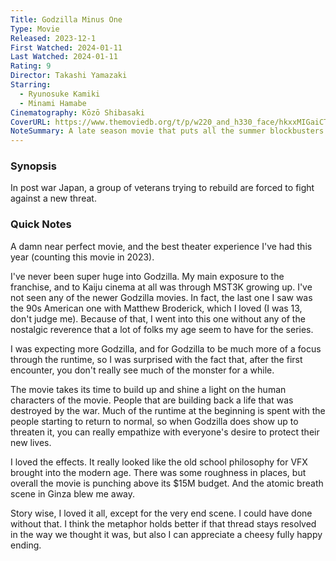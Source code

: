 ```yaml
---
Title: Godzilla Minus One
Type: Movie
Released: 2023-12-1
First Watched: 2024-01-11
Last Watched: 2024-01-11
Rating: 9
Director: Takashi Yamazaki
Starring:
  - Ryunosuke Kamiki
  - Minami Hamabe
Cinematography: Kōzō Shibasaki
CoverURL: https://www.themoviedb.org/t/p/w220_and_h330_face/hkxxMIGaiCTmrEArK7J56JTKUlB.jpg
NoteSummary: A late season movie that puts all the summer blockbusters to shame.
---
```

### Synopsis
In post war Japan, a group of veterans trying to rebuild are forced to fight against a new threat.

### Quick Notes
A damn near perfect movie, and the best theater experience I've had this year (counting this movie in 2023).

I've never been super huge into Godzilla. My main exposure to the franchise, and to Kaiju cinema at all was through MST3K growing up. I've not seen any of the newer Godzilla movies. In fact, the last one I saw was the 90s American one with Matthew Broderick, which I loved (I was 13, don't judge me). Because of that, I went into this one without any of the nostalgic reverence that a lot of folks my age seem to have for the series.

I was expecting more Godzilla, and for Godzilla to be much more of a focus through the runtime, so I was surprised with the fact that, after the first encounter, you don't really see much of the monster for a while. 

The movie takes its time to build up and shine a light on the human characters of the movie. People that are building back a life that was destroyed by the war. Much of the runtime at the beginning is spent with the people starting to return to normal, so when Godzilla does show up to threaten it, you can really empathize with everyone's desire to protect their new lives.

I loved the effects. It really looked like the old school philosophy for VFX brought into the modern age. There was some roughness in places, but overall the movie is punching above its $15M budget. And the atomic breath scene in Ginza blew me away. 

Story wise, I loved it all, except for the very end scene. I could have done without that. I think the metaphor holds better if that thread stays resolved in the way we thought it was, but also I can appreciate a cheesy fully happy ending. 